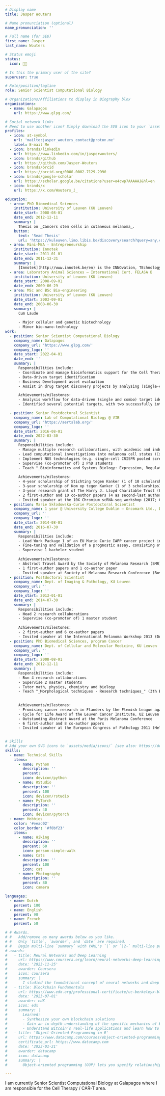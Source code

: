 ```yaml
---
# Display name
title: Jasper Wouters

# Name pronunciation (optional)
name_pronunciation: ''

# Full name (for SEO)
first_name: Jasper
last_name: Wouters

# Status emoji
status:
  icon: 👨‍💻️

# Is this the primary user of the site?
superuser: true

# Role/position/tagline
role: Senior Scientist Computational Biology

# Organizations/Affiliations to display in Biography blox
organizations:
  - name: Galapagos
    url: https://www.glpg.com/

# Social network links
# Need to use another icon? Simply download the SVG icon to your `assets/media/icons/` folder.
profiles:
  - icon: at-symbol
    url: 'mailto:jasper_wouters_contact@proton.me'
    label: E-mail Me
  - icon: brands/linkedin
    url: https://www.linkedin.com/in/jasperwouters/
  - icon: brands/github
    url: https://github.com/Jasper-Wouters
  - icon: brands/orcid
    url: https://orcid.org/0000-0002-7129-2990
  - icon: brands/google-scholar
    url: https://scholar.google.be/citations?user=o4cwp7AAAAAJ&hl=en
  - icon: brands/x
    url: https://x.com/Wouters_J_

education:
  - area: PhD Biomedical Sciences
    institution: University of Leuven (KU Leuven)
    date_start: 2008-08-01
    date_end: 2012-12-11
    summary: |
      Thesis on _Cancers stem cells in cutaneous melanoma_.
    button:
      text: 'Read Thesis'
      url: 'https://kuleuven.limo.libis.be/discovery/search?query=any,contains,LIRIAS1845842&tab=LIRIAS&search_scope=lirias_profile&vid=32KUL_KUL:Lirias&offset=0'
  - area: Mini-MBA - Entrepreneurship
    institution: Innotek
    date_start: 2011-01-01
    date_end: 2011-12-31
    summary: |
      [Innotek](http://www.innotek.be/en) is the INNOvation, TEchnology and Knowledge centre. Innotek provides business development support by coaching managers to be more enterprising and innovative in their business.
  - area: Laboratory Animal Sciences – International Cert. FELASA B
    institution: University of Leuven (KU Leuven)
    date_start: 2008-09-01
    date_end: 2009-06-29
  - area: MSc and BSc Bio-engineering
    institution: University of Leuven (KU Leuven)
    date_start: 2003-09-01
    date_end: 2008-06-30
    summary: |
      Cum Laude
      
      - Major cellular and genetic biotechnology
      - Minor bio-nano-technology
work:
  - position: Senior Scientist Computational Biology
    company_name: Galapagos
    company_url: 'https://www.glpg.com/'
    company_logo: ''
    date_start: 2022-04-01
    date_end: ''
    summary: |
      Responsibilities include:
      - Coordinate and manage bioinformatics support for the Cell Therapy research area
      - Data-driven target identification 
      - Business Development asset evaluation
      - Assist in drug target discovery projects by analysing (single-cell) transcriptomics experiments

      Achievements/milestones:
      - Analysis workflow for data-driven (single and combo) target identification 
      - Identified several potential targets, with two successfully integrated into the company's pipeline

  - position: Senior Postdoctoral Scientist
    company_name: Lab of Computational Biology @ VIB
    company_url: 'https://aertslab.org/'
    company_logo: ''
    date_start: 2016-08-01
    date_end: 2022-03-30
    summary: |
      Responsibilities include:
      - Manage multiple research collaborations, with academic and industry partners
      - Lead computational investigations into melanoma cell states ([see paper](https://www.nature.com/articles/s41556-020-0547-3))
      - Implement NGS technologies (e.g. single-cell CRISPR pooled screens, 10X Chromium single-cell RNA-seq, 10X Chromium phased whole-genome DNA-seq)
      - Supervise (co-promoter of) 2 PhD students
      - Teach "_Bioinformatics and Systems Biology: Expression, Regulation and Networks_" (2nd Master of Biomedical Sciences)
      
      Achievements/milestones:
      - 4-year scholarship of Stichting tegen Kanker (1 of 10 scholarships) (~€400K)
      - 3-year scholarship of Kom op tegen Kanker (1 of 3 scholarships) (€225K)
      - 3-year research grant of The Harry J. Lloyd Charitable Trust (US; $130K)
      - 2 first-author and 10 co-author papers (4 as second-last author)
      - Invited speaker at the 10X Chromium scRNA-seq workshop (2017; Ghent), at the Bioinformatics Interest Group meeting (2018; Leuven), at the Melanoma Workshop 2019 (Otranto) and at the CCB-VIB Cancer Seminars (2019)
  - position: Marie Skłodowska-Curie Postdoctoral Scientist
    company_name: 1 year @ University College Dublin – Oncomark Ltd., Dublin & 1 year @ Dept. of Imaging & Pathology, KU Leuven
    company_url: ''
    company_logo: ''
    date_start: 2014-08-01
    date_end: 2016-07-30
    summary: |
      Responsibilities include:
      - Lead Work Package 1 of an EU Marie Curie IAPP cancer project in an SME spin off company
      -	Fine-tuning and validation of a prognostic assay, consisting of a panel of epigenetically-regulated protein biomarkers ([see paper](https://bmcmedicine.biomedcentral.com/articles/10.1186/s12916-017-0851-3))
      -	Supervise 1 bachelor student
      
      Achievements/milestones:
      - Abstract Travel Award by the Society of Melanoma Research (SMR) ($1.5K)
      - 1 first-author papers and 1 co-author paper
      - Invited speaker at Society of Melanoma Research Conference (Boston)
  - position: Postdoctoral Scientist
    company_name: Dept. of Imaging & Pathology, KU Leuven
    company_url: ''
    company_logo: ''
    date_start: 2013-01-01
    date_end: 2014-07-30
    summary: |
      Responsibilities include:
      - Head 2 research collaborations
      -	Supervise (co-promoter of) 1 master student
      
      Achievements/milestones:
      - 2 first-author and 6 co-author papers
      - Invited speaker at the International Melanoma Workshop 2013 (Dublin) and at the Leuven Cancer Institute (LKI)
  - position: PhD Biomedical Sciences, program Cancer
    company_name: Dept. of Cellular and Molecular Medicine, KU Leuven
    company_url: ''
    company_logo: ''
    date_start: 2008-08-01
    date_end: 2012-12-11
    summary: |
      Responsibilities include:
      - Run 4 research collaborations
      - Supervise 2 master students
      - Tutor math, physics, chemistry and biology
      -	Teach "_Morphological techniques - Research techniques_" (3th Bachelor of Biomedical Sciences)
      
      
      Achievements/milestones:
      - Promising cancer research in Flanders by the Flemish League against Cancer (VLK) (€50K)
      - Cycle for Life Award of the Leuven Cancer Institute, UZ Leuven (€20K)
      - Outstanding Abstract Award at the Paris Melanoma Conference
      -	6 first-author and 8 co-author papers
      -	Invited speaker at the European Congress of Pathology 2011 (Helsinki), at the Paris Melanoma Conference, at the EORTC melanoma group meetings (Milan) and at the Leuven Cancer Institute
      

# Skills
# Add your own SVG icons to `assets/media/icons/` [see also: https://docs.hugoblox.com/getting-started/page-builder/#icons]
skills:
  - name: Technical Skills
    items:
      - name: Python
        description: ''
        percent: 
        icon: devicon/python
      - name: RStudio
        description: ''
        percent: 100
        icon: devicon/rstudio
      - name: PyTorch
        description: ''
        percent: 40
        icon: devicon/pytorch
  - name: Hobbies
    color: '#eeac02'
    color_border: '#f0bf23'
    items:
      - name: Hiking
        description: ''
        percent: 60
        icon: person-simple-walk
      - name: Cats
        description: ''
        percent: 100
        icon: cat
      - name: Photography
        description: ''
        percent: 80
        icon: camera

languages:
  - name: Dutch
    percent: 100
  - name: English
    percent: 90
  - name: French
    percent: 50

# # Awards.
# #   Add/remove as many awards below as you like.
# #   Only `title`, `awarder`, and `date` are required.
# #   Begin multi-line `summary` with YAML's `|` or `|2-` multi-line prefix and indent 2 spaces below.
# awards:
#   - title: Neural Networks and Deep Learning
#     url: https://www.coursera.org/learn/neural-networks-deep-learning
#     date: '2023-11-25'
#     awarder: Coursera
#     icon: coursera
#     summary: |
#       I studied the foundational concept of neural networks and deep learning. By the end, I was familiar with the significant technological trends driving the rise of deep learning; build, train, and apply fully connected deep neural networks; implement efficient (vectorized) neural networks; identify key parameters in a neural network’s architecture; and apply deep learning to your own applications.
#   - title: Blockchain Fundamentals
#     url: https://www.edx.org/professional-certificate/uc-berkeleyx-blockchain-fundamentals
#     date: '2023-07-01'
#     awarder: edX
#     icon: edx
#     summary: |
#       Learned:
#       - Synthesize your own blockchain solutions
#       - Gain an in-depth understanding of the specific mechanics of Bitcoin
#       - Understand Bitcoin’s real-life applications and learn how to attack and destroy Bitcoin, Ethereum, smart contracts and Dapps, and alternatives to Bitcoin’s Proof-of-Work consensus algorithm
#   - title: 'Object-Oriented Programming in R'
#     url: https://www.datacamp.com/courses/object-oriented-programming-with-s3-and-r6-in-r
#     certificate_url: https://www.datacamp.com
#     date: '2023-01-21'
#     awarder: datacamp
#     icon: datacamp
#     summary: |
#       Object-oriented programming (OOP) lets you specify relationships between functions and the objects that they can act on, helping you manage complexity in your code. This is an intermediate level course, providing an introduction to OOP, using the S3 and R6 systems. S3 is a great day-to-day R programming tool that simplifies some of the functions that you write. R6 is especially useful for industry-specific analyses, working with web APIs, and building GUIs.

---
```


I am currently Senior Scientist Computational Biology at Galapagos where I am responsible for the Cell Therapy / CAR-T area.
